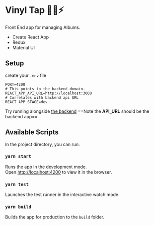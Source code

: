 # Vinyl Tap 👨‍🎤⚡️

Front End app for managing Albums.

- Create React App
- Redux
- Material UI

## Setup

create your `.env` file

```
PORT=4200
# This points to the backend domain.
REACT_APP_API_URL=http://localhost:3000
# Correlates with backend api URL
REACT_APP_STAGE=dev
```

Try running alongside [the backend](https://github.com/crsschwalm/vinyl_tap_api) ==Note the **API_URL** should be the backend app==

## Available Scripts

In the project directory, you can run:

### `yarn start`

Runs the app in the development mode.<br />
Open [http://localhost:4200](http://localhost:4200) to view it in the browser.

### `yarn test`

Launches the test runner in the interactive watch mode.

### `yarn build`

Builds the app for production to the `build` folder.
